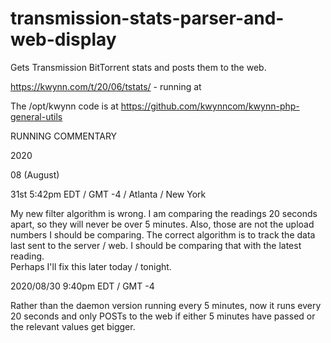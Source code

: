 # transmission-stats-parser-and-web-display
Gets Transmission BitTorrent stats and posts them to the web.

https://kwynn.com/t/20/06/tstats/  - running at

The /opt/kwynn code is at  https://github.com/kwynncom/kwynn-php-general-utils

RUNNING COMMENTARY

2020

08 (August)

31st 5:42pm EDT / GMT -4 / Atlanta / New York

My new filter algorithm is wrong.  I am comparing the readings 20 seconds apart, so they will never be over 5 minutes.  Also, those are not the upload 
numbers I should be comparing.  The correct algorithm is to track the data last sent to the server / web.  I should be comparing that with the latest reading.  
Perhaps I'll fix this later today / tonight.


2020/08/30 9:40pm EDT / GMT -4

Rather than the daemon version running every 5 minutes, now it runs every 20 seconds and only POSTs to the web if either 5 minutes have passed or 
the relevant values get bigger.
